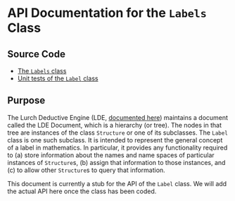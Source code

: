 
# API Documentation for the `Labels` Class

## Source Code

 * [The `Labels` class](https://github.com/lurchmath/lde/blob/master/src/label.litcoffee)
 * [Unit tests of the `Label` class](https://github.com/lurchmath/lde/blob/master/tests/label-spec.litcoffee)

## Purpose

The Lurch Deductive Engine (LDE, [documented here](api-lde.md)) maintains a
document called the LDE Document, which is a hierarchy (or tree).  The nodes
in that tree are instances of the class `Structure` or one of its
subclasses.  The `Label` class is one such subclass.  It is intended to represent the general concept of a label in mathematics.  In particular, it provides any functionality required to (a) store information about the names and name spaces of particular instances of `Structure`s, (b) assign that information to those instances, and (c) to allow other `Structure`s to query that information.  

This document is currently a stub for the API of the `Label` class.  We will add the actual API here once the class has been coded.
